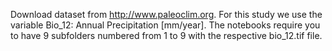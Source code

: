Download dataset from http://www.paleoclim.org. For this study we use the variable Bio_12: Annual Precipitation [mm/year].
The notebooks require you to have 9 subfolders numbered from 1 to 9 with the respective bio_12.tif file.  
